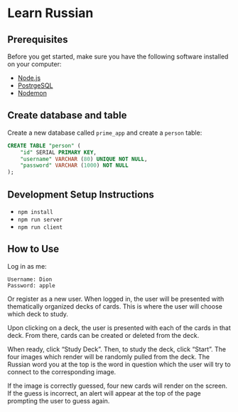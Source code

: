 # Learn Russian

## Prerequisites

Before you get started, make sure you have the following software installed on your computer:

- [Node.js](https://nodejs.org/en/)
- [PostrgeSQL](https://www.postgresql.org/)
- [Nodemon](https://nodemon.io/)

## Create database and table

Create a new database called `prime_app` and create a `person` table:

```SQL
CREATE TABLE "person" (
    "id" SERIAL PRIMARY KEY,
    "username" VARCHAR (80) UNIQUE NOT NULL,
    "password" VARCHAR (1000) NOT NULL
);
```

## Development Setup Instructions

* `npm install`
* `npm run server`
* `npm run client`

## How to Use

Log in as me:

```
Username: Dion 
Password: apple
```

Or register as a new user. When logged in, the user will be presented with thematically organized decks of cards. This is where the user will choose which deck to study.

Upon clicking on a deck, the user is presented with each of the cards in that deck. From there, cards can be created or deleted from the deck.

When ready, click “Study Deck”. Then, to study the deck, click “Start”. The four images which render will be randomly pulled from the deck. The Russian word you at the top is the word in question which the user will try to connect to the corresponding image.

If the image is correctly guessed, four new cards will render on the screen. If the guess is incorrect, an alert will appear at the top of the page prompting the user to guess again.


